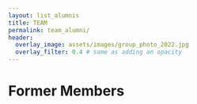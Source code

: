 ```yaml
---
layout: list_alumnis
title: TEAM
permalink: team_alumni/
header:
  overlay_image: assets/images/group_photo_2022.jpg
  overlay_filter: 0.4 # same as adding an opacity
---
```


# Former Members
